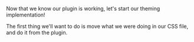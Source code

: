 Now that we know our plugin is working, let's start our theming implementation!

The first thing we'll want to do is move what we were doing in our CSS file, and do it from the plugin.
